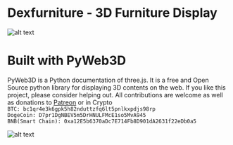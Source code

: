 # Dexfurniture - 3D Furniture Display

![alt text](https://bruno-bells.github.io/dexfurniture/assets/screenshots/home.png)

# Built with PyWeb3D
PyWeb3D is a Python documentation of three.js.
It is a free and Open Source python library for displaying 3D contents on the web.
If you like this project, please consider helping out. All contributions are welcome as well as donations to [Patreon](https://patreon.com/brunoodinukweze) or in Crypto\
`BTC: bc1qr4e3k6gpk5h82nduttzfq6lt5pnlkxpdjs98rp`\
`DogeCoin: D7pr1DgNBEV5m5DrHNULFMcE1so5MvA945`\
`BNB(Smart Chain): 0xa12E5b6370aDc7E714Fb8D901dA2631f22eDb0a5`

![alt text](https://bruno-odinukweze.github.io/dexfurniture/assets/screenshots/palette.png)
